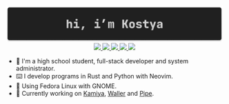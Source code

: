 <div align="center">
    <img src="./banner.png">
</div>

<div class="badges" align="center">
    <a href="https://md.debilosempire.org/@kostya_zero">
        <img src="https://img.shields.io/badge/Blog-Mastodon-202020?style=for-the-badge&logo=mastodon&logoColor=white&colorA=202020&colorB=A4E26B">
    </a>
    <a href="https://matrix.to/#/@kostya_zer0:debilosempire.org">
        <img src="https://img.shields.io/badge/Chat-Matrix-202020?style=for-the-badge&logo=matrix&logoColor=white&colorA=202020&colorB=55EC8F">
    </a>
    <a href="https://t.me/@kostya_zer0">
        <img src="https://img.shields.io/badge/Chat-Telegram-202020?style=for-the-badge&logo=telegram&logoColor=white&colorA=202020&colorB=6BAEE8">
    </a>
    <a href="https://github.com/kostya-zero">
        <img src="https://img.shields.io/badge/Repos-GitHub-202020?style=for-the-badge&logo=github&logoColor=white&colorA=202020&colorB=F3F3F3">
    </a>
    <a href="https://gitlab.com/kostya-zero">
        <img src="https://img.shields.io/badge/Repos-GitLab-202020?style=for-the-badge&logo=gitlab&logoColor=white&colorA=202020&colorB=E8B66B">
    </a>
</div>

- 👋 I'm a high school student, full-stack developer and system administrator.
- ⌨️ I develop programs in Rust and Python with Neovim.
- 💽 Using Fedora Linux with GNOME.
- 💼 Currently working on [Kamiya](https://gitlab.com/kostya-zero/kamiya), [Waller](https://gitlab.com/kostya-zero/waller) and [Pipe](https://gitlab.com/kostya-zero/pipe).
